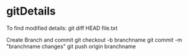 # gitDetails

To find modified details:
git diff HEAD file.txt


Create Branch and commit
git checkout -b branchname
git commit -m "branchname changes"
git push origin branchname
